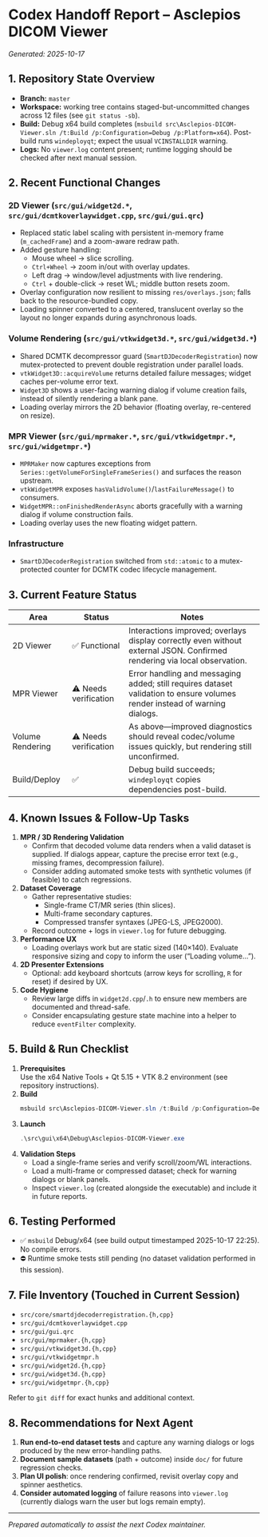 # Codex Handoff Report – Asclepios DICOM Viewer

_Generated: 2025-10-17_

## 1. Repository State Overview

- **Branch:** `master`
- **Workspace:** working tree contains staged-but-uncommitted changes across 12 files (see `git status -sb`).
- **Build:** Debug x64 build completes (`msbuild src\Asclepios-DICOM-Viewer.sln /t:Build /p:Configuration=Debug /p:Platform=x64`). Post-build runs `windeployqt`; expect the usual `VCINSTALLDIR` warning.
- **Logs:** No `viewer.log` content present; runtime logging should be checked after next manual session.

## 2. Recent Functional Changes

### 2D Viewer (`src/gui/widget2d.*`, `src/gui/dcmtkoverlaywidget.cpp`, `src/gui/gui.qrc`)
- Replaced static label scaling with persistent in-memory frame (`m_cachedFrame`) and a zoom-aware redraw path.
- Added gesture handling:
  - Mouse wheel → slice scrolling.
  - `Ctrl+Wheel` → zoom in/out with overlay updates.
  - Left drag → window/level adjustments with live rendering.
  - `Ctrl` + double-click → reset WL; middle button resets zoom.
- Overlay configuration now resilient to missing `res/overlays.json`; falls back to the resource-bundled copy.
- Loading spinner converted to a centered, translucent overlay so the layout no longer expands during asynchronous loads.

### Volume Rendering (`src/gui/vtkwidget3d.*`, `src/gui/widget3d.*`)
- Shared DCMTK decompressor guard (`SmartDJDecoderRegistration`) now mutex-protected to prevent double registration under parallel loads.
- `vtkWidget3D::acquireVolume` returns detailed failure messages; widget caches per-volume error text.
- `Widget3D` shows a user-facing warning dialog if volume creation fails, instead of silently rendering a blank pane.
- Loading overlay mirrors the 2D behavior (floating overlay, re-centered on resize).

### MPR Viewer (`src/gui/mprmaker.*`, `src/gui/vtkwidgetmpr.*`, `src/gui/widgetmpr.*`)
- `MPRMaker` now captures exceptions from `Series::getVolumeForSingleFrameSeries()` and surfaces the reason upstream.
- `vtkWidgetMPR` exposes `hasValidVolume()`/`lastFailureMessage()` to consumers.
- `WidgetMPR::onFinishedRenderAsync` aborts gracefully with a warning dialog if volume construction fails.
- Loading overlay uses the new floating widget pattern.

### Infrastructure
- `SmartDJDecoderRegistration` switched from `std::atomic` to a mutex-protected counter for DCMTK codec lifecycle management.

## 3. Current Feature Status

| Area | Status | Notes |
| --- | --- | --- |
| 2D Viewer | ✅ Functional | Interactions improved; overlays display correctly even without external JSON. Confirmed rendering via local observation. |
| MPR Viewer | ⚠️ Needs verification | Error handling and messaging added; still requires dataset validation to ensure volumes render instead of warning dialogs. |
| Volume Rendering | ⚠️ Needs verification | As above—improved diagnostics should reveal codec/volume issues quickly, but rendering still unconfirmed. |
| Build/Deploy | ✅ | Debug build succeeds; `windeployqt` copies dependencies post-build. |

## 4. Known Issues & Follow-Up Tasks

1. **MPR / 3D Rendering Validation**
   - Confirm that decoded volume data renders when a valid dataset is supplied. If dialogs appear, capture the precise error text (e.g., missing frames, decompression failure).
   - Consider adding automated smoke tests with synthetic volumes (if feasible) to catch regressions.
2. **Dataset Coverage**
   - Gather representative studies:
     - Single-frame CT/MR series (thin slices).
     - Multi-frame secondary captures.
     - Compressed transfer syntaxes (JPEG-LS, JPEG2000).
   - Record outcome + logs in `viewer.log` for future debugging.
3. **Performance UX**
   - Loading overlays work but are static sized (140×140). Evaluate responsive sizing and copy to inform the user (“Loading volume…”).
4. **2D Presenter Extensions**
   - Optional: add keyboard shortcuts (arrow keys for scrolling, `R` for reset) if desired by UX.
5. **Code Hygiene**
   - Review large diffs in `widget2d.cpp`/`.h` to ensure new members are documented and thread-safe.
   - Consider encapsulating gesture state machine into a helper to reduce `eventFilter` complexity.

## 5. Build & Run Checklist

1. **Prerequisites**  
   Use the x64 Native Tools + Qt 5.15 + VTK 8.2 environment (see repository instructions).
2. **Build**  
   ```powershell
   msbuild src\Asclepios-DICOM-Viewer.sln /t:Build /p:Configuration=Debug /p:Platform=x64
   ```
3. **Launch**  
   ```powershell
   .\src\gui\x64\Debug\Asclepios-DICOM-Viewer.exe
   ```
4. **Validation Steps**
   - Load a single-frame series and verify scroll/zoom/WL interactions.
   - Load a multi-frame or compressed dataset; check for warning dialogs or blank panels.
   - Inspect `viewer.log` (created alongside the executable) and include it in future reports.

## 6. Testing Performed

- ✅ `msbuild` Debug/x64 (see build output timestamped 2025-10-17 22:25). No compile errors.
- ⛔ Runtime smoke tests still pending (no dataset validation performed in this session).

## 7. File Inventory (Touched in Current Session)

- `src/core/smartdjdecoderregistration.{h,cpp}`
- `src/gui/dcmtkoverlaywidget.cpp`
- `src/gui/gui.qrc`
- `src/gui/mprmaker.{h,cpp}`
- `src/gui/vtkwidget3d.{h,cpp}`
- `src/gui/vtkwidgetmpr.h`
- `src/gui/widget2d.{h,cpp}`
- `src/gui/widget3d.{h,cpp}`
- `src/gui/widgetmpr.{h,cpp}`

Refer to `git diff` for exact hunks and additional context.

## 8. Recommendations for Next Agent

1. **Run end-to-end dataset tests** and capture any warning dialogs or logs produced by the new error-handling paths.
2. **Document sample datasets** (path + outcome) inside `doc/` for future regression checks.
3. **Plan UI polish**: once rendering confirmed, revisit overlay copy and spinner aesthetics.
4. **Consider automated logging** of failure reasons into `viewer.log` (currently dialogs warn the user but logs remain empty).

---

_Prepared automatically to assist the next Codex maintainer._  

